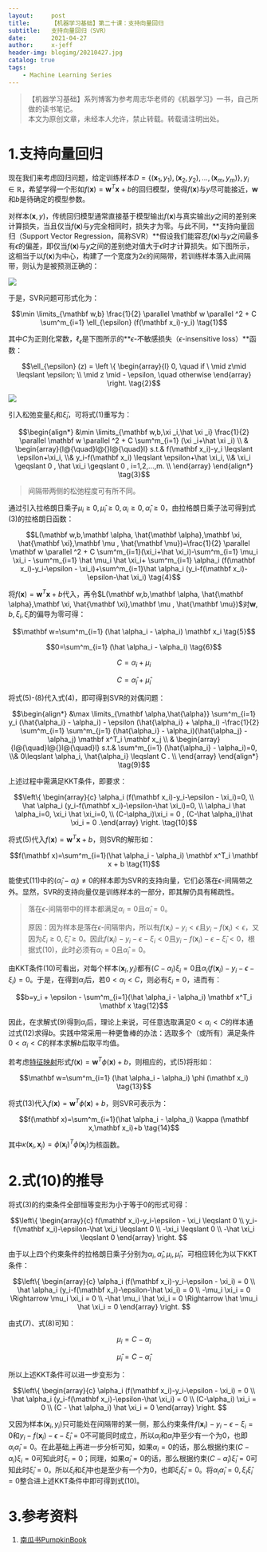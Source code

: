 ```yaml
---
layout:     post
title:      【机器学习基础】第二十课：支持向量回归
subtitle:   支持向量回归（SVR）
date:       2021-04-27
author:     x-jeff
header-img: blogimg/20210427.jpg
catalog: true
tags:
    - Machine Learning Series
---
```

>【机器学习基础】系列博客为参考周志华老师的《机器学习》一书，自己所做的读书笔记。  
>本文为原创文章，未经本人允许，禁止转载。转载请注明出处。

# 1.支持向量回归

现在我们来考虑回归问题，给定训练样本$D=\{(\mathbf x_1,y_1),(\mathbf x_2,y_2),...,(\mathbf x_m,y_m) \},y_i \in \mathbb R$，希望学得一个形如$f(\mathbf x)=\mathbf w^T \mathbf x + b$的回归模型，使得$f(\mathbf x)$与$y$尽可能接近，$\mathbf w$和$b$是待确定的模型参数。

对样本$(\mathbf x,y)$，传统回归模型通常直接基于模型输出$f(\mathbf x)$与真实输出$y$之间的差别来计算损失，当且仅当$f(\mathbf x)$与$y$完全相同时，损失才为零。与此不同，**支持向量回归（Support Vector Regression，简称SVR）**假设我们能容忍$f(\mathbf x)$与$y$之间最多有$\epsilon$的偏差，即仅当$f(\mathbf x)$与$y$之间的差别绝对值大于$\epsilon$时才计算损失。如下图所示，这相当于以$f(\mathbf x)$为中心，构建了一个宽度为$2 \epsilon$的间隔带，若训练样本落入此间隔带，则认为是被预测正确的：

![](https://xjeffblogimg.oss-cn-beijing.aliyuncs.com/BLOGIMG/BlogImage/MachineLearningSeries/Lesson20/20x1.png)

于是，SVR问题可形式化为：

$$\min \limits_{\mathbf w,b} \frac{1}{2} \parallel \mathbf w \parallel ^2 + C \sum^m_{i=1} \ell_{\epsilon} (f(\mathbf x_i)-y_i) \tag{1}$$

其中$C$为正则化常数，$\ell_{\epsilon}$是下图所示的**$\epsilon$-不敏感损失（$\epsilon$-insensitive loss）**函数：

$$\ell_{\epsilon} (z) = \left \{ \begin{array}{l} 0, \quad if \  \mid z\mid \leqslant \epsilon; \\ \mid z \mid - \epsilon, \quad otherwise \end{array} \right. \tag{2}$$

![](https://xjeffblogimg.oss-cn-beijing.aliyuncs.com/BLOGIMG/BlogImage/MachineLearningSeries/Lesson20/20x2.png)

引入松弛变量$\xi _i$和$\hat \xi _i$，可将式(1)重写为：

$$\begin{align*}
&\min \limits_{\mathbf w,b,\xi _i,\hat \xi _i} \frac{1}{2} \parallel \mathbf w \parallel ^2 + C \sum^m_{i=1} (\xi _i+\hat \xi _i) \\ & \begin{array}{l@{\quad}l@{}l@{\quad}l} s.t.& f(\mathbf x_i)-y_i \leqslant \epsilon+\xi_i, \\& y_i-f(\mathbf x_i) \leqslant \epsilon+\hat \xi_i, \\& \xi_i \geqslant 0 , \hat \xi_i \geqslant 0 , i=1,2,...,m. \\ \end{array} \end{align*}  \tag{3}$$

>间隔带两侧的松弛程度可有所不同。

通过引入拉格朗日乘子$\mu_i \geqslant 0, \hat \mu_i \geqslant 0,\alpha_i \geqslant 0 , \hat \alpha_i \geqslant 0$，由拉格朗日乘子法可得到式(3)的拉格朗日函数：

$$L(\mathbf w,b,\mathbf \alpha, \hat{\mathbf \alpha},\mathbf \xi, \hat{\mathbf \xi},\mathbf \mu , \hat{\mathbf \mu})=\frac{1}{2} \parallel \mathbf w \parallel ^2 + C \sum^m_{i=1}(\xi_i+\hat \xi_i)-\sum^m_{i=1} \mu_i \xi_i - \sum^m_{i=1} \hat \mu_i \hat \xi_i+ \sum^m_{i=1} \alpha_i (f(\mathbf x_i)-y_i-\epsilon - \xi_i)+\sum^m_{i=1}\hat \alpha_i (y_i-f(\mathbf x_i)-\epsilon-\hat \xi_i) \tag{4}$$

将$f(\mathbf x)=\mathbf w^T \mathbf x + b$代入，再令$L(\mathbf w,b,\mathbf \alpha, \hat{\mathbf \alpha},\mathbf \xi, \hat{\mathbf \xi},\mathbf \mu , \hat{\mathbf \mu})$对$\mathbf w,b,\xi_i,\hat \xi_i$的偏导为零可得：

$$\mathbf w=\sum^m_{i=1} (\hat \alpha_i - \alpha_i) \mathbf x_i \tag{5}$$

$$0=\sum^m_{i=1} (\hat \alpha_i - \alpha_i) \tag{6}$$

$$C=\alpha_i+\mu_i \tag{7}$$

$$C=\hat \alpha_i + \hat \mu_i \tag{8}$$

将式(5)-(8)代入式(4)，即可得到SVR的对偶问题：

$$\begin{align*}
&\max \limits_{\mathbf \alpha,\hat{\alpha}} \sum^m_{i=1} y_i (\hat{\alpha_i} - \alpha_i) - \epsilon (\hat{\alpha_i} + \alpha_i) -\frac{1}{2} \sum^m_{i=1} \sum^m_{j=1} (\hat{\alpha_i} - \alpha_i)(\hat{\alpha_j} - \alpha_j) \mathbf x^T_i \mathbf x_j \\ & \begin{array}{l@{\quad}l@{}l@{\quad}l} s.t.& \sum^m_{i=1} (\hat{\alpha_i} - \alpha_i)=0, \\& 0\leqslant \alpha_i, \hat{\alpha_i} \leqslant C . \\ \end{array} \end{align*}  \tag{9}$$

上述过程中需满足KKT条件，即要求：

$$\left\{ \begin{array}{c} \alpha_i (f(\mathbf x_i)-y_i-\epsilon - \xi_i)=0, \\ \hat \alpha_i (y_i-f(\mathbf x_i)-\epsilon-\hat \xi_i)=0, \\ \alpha_i \hat \alpha_i=0, \xi_i \hat \xi_i=0, \\ (C-\alpha_i)\xi_i = 0 , (C-\hat \alpha_i)\hat \xi_i = 0 .\end{array} \right.  \tag{10}$$

将式(5)代入$f(\mathbf x)=\mathbf w^T \mathbf x + b$，则SVR的解形如：

$$f(\mathbf x)=\sum^m_{i=1}(\hat \alpha_i - \alpha_i) \mathbf x^T_i \mathbf x + b \tag{11}$$

能使式(11)中的$(\hat \alpha_i - \alpha_i) \neq 0$的样本即为SVR的支持向量，它们必落在$\epsilon$-间隔带之外。显然，SVR的支持向量仅是训练样本的一部分，即其解仍具有稀疏性。

>落在$\epsilon$-间隔带中的样本都满足$\alpha_i=0$且$\hat \alpha_i=0$。
>
>原因：因为样本是落在$\epsilon$-间隔带内，所以有$f(\mathbf x_i) -y_i < \epsilon$且$y_i-f(\mathbf x_i) < \epsilon$，又因为$\xi_i \geqslant 0 , \hat \xi_i \geqslant 0$。因此$f(\mathbf x_i)-y_i-\epsilon - \xi_i<0$且$y_i-f(\mathbf x_i)-\epsilon-\hat \xi_i<0$，根据式(10)，此时必须有$\alpha_i=0$且$\hat \alpha_i=0$。

由KKT条件(10)可看出，对每个样本$(\mathbf x_i,y_i)$都有$(C-\alpha_i) \xi_i=0$且$\alpha_i (f(\mathbf x_i)-y_i-\epsilon - \xi_i)=0$。于是，在得到$\alpha_i$后，若$0<\alpha_i<C$，则必有$\xi_i=0$，进而有：

$$b=y_i + \epsilon - \sum^m_{i=1}(\hat \alpha_i - \alpha_i) \mathbf x^T_i \mathbf x \tag{12}$$

因此，在求解式(9)得到$\alpha_i$后，理论上来说，可任意选取满足$0<\alpha_i<C$的样本通过式(12)求得$b$。实践中常采用一种更鲁棒的办法：选取多个（或所有）满足条件$0<\alpha_i<C$的样本求解$b$后取平均值。

若考虑[特征映射](http://shichaoxin.com/2021/01/03/机器学习基础-第十八课-支持向量机之核函数/)形式$f(\mathbf x)=\mathbf w ^T \phi (\mathbf x)+b$，则相应的，式(5)将形如：

$$\mathbf w=\sum^m_{i=1} (\hat \alpha_i - \alpha_i) \phi (\mathbf x_i) \tag{13}$$

将式(13)代入$f(\mathbf x)=\mathbf w ^T \phi (\mathbf x)+b$，则SVR可表示为：

$$f(\mathbf x)=\sum^m_{i=1}(\hat \alpha_i - \alpha_i) \kappa (\mathbf x,\mathbf x_i)+b \tag{14}$$

其中$\kappa (\mathbf x_i,\mathbf x_j)=\phi (\mathbf x_i)^T \phi (\mathbf x_j)$为核函数。

# 2.式(10)的推导

将式(3)的约束条件全部恒等变形为小于等于0的形式可得：

$$\left\{ \begin{array}{c} f(\mathbf x_i)-y_i-\epsilon - \xi_i \leqslant 0 \\ y_i-f(\mathbf x_i)-\epsilon-\hat \xi_i \leqslant 0 \\ -\xi_i \leqslant 0 \\ -\hat \xi_i \leqslant  0 \end{array} \right. $$

由于以上四个约束条件的拉格朗日乘子分别为$\alpha _i , \hat \alpha_i , \mu_i , \hat \mu_i$，可相应转化为以下KKT条件：

$$\left\{ \begin{array}{c} \alpha_i (f(\mathbf x_i)-y_i-\epsilon - \xi_i) = 0 \\ \hat \alpha_i (y_i-f(\mathbf x_i)-\epsilon-\hat \xi_i) = 0 \\ -\mu_i \xi_i = 0 \Rightarrow \mu_i \xi_i = 0 \\ -\hat \mu_i \hat \xi_i = 0 \Rightarrow  \hat \mu_i \hat \xi_i = 0 \end{array} \right. $$

由式(7)、式(8)可知：

$$\mu_i = C-\alpha_i$$

$$\hat \mu_i = C - \hat \alpha_i$$

所以上述KKT条件可以进一步变形为：

$$\left\{ \begin{array}{c} \alpha_i (f(\mathbf x_i)-y_i-\epsilon - \xi_i) = 0 \\ \hat \alpha_i (y_i-f(\mathbf x_i)-\epsilon-\hat \xi_i) = 0 \\ (C-\alpha_i) \xi_i = 0 \\ (C - \hat \alpha_i) \hat \xi_i = 0 \end{array} \right. $$

又因为样本$(\mathbf x_i,y_i)$只可能处在间隔带的某一侧，那么约束条件$f(\mathbf x_i)-y_i-\epsilon - \xi_i=0$和$y_i-f(\mathbf x_i)-\epsilon-\hat \xi_i=0$不可能同时成立，所以$\alpha_i$和$\hat \alpha_i$中至少有一个为0，也即$\alpha_i \hat \alpha_i=0$。在此基础上再进一步分析可知，如果$\alpha_i=0$的话，那么根据约束$(C-\alpha_i) \xi_i = 0$可知此时$\xi_i=0$；同理，如果$\hat \alpha_i=0$的话，那么根据约束$(C - \hat \alpha_i) \hat \xi_i = 0$可知此时$\hat \xi_i=0$。所以$\xi_i$和$\hat \xi_i$中也是至少有一个为0，也即$\xi_i \hat \xi_i=0$。将$\alpha_i \hat \alpha_i=0,\xi_i \hat \xi_i=0$整合进上述KKT条件中即可得到式(10)。

# 3.参考资料

1. [南瓜书PumpkinBook](https://datawhalechina.github.io/pumpkin-book/#/)